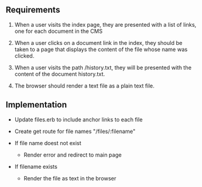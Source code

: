 ## Requirements

1. When a user visits the index page, they are presented with a list of links, one for each document in the CMS

2. When a user clicks on a document link in the index, they should be taken to a page that displays the content of the file whose name was clicked.

3. When a user visits the path /history.txt, they will be presented with the content of the document history.txt.

4. The browser should render a text file as a plain text file.


## Implementation

* Update files.erb to include anchor links to each file

* Create get route for file names "/files/:filename"

* If file name doest not exist
  * Render error and redirect to main page
* If filename exists
  * Render the file as text in the browser
